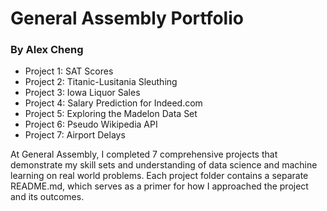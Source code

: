 # General Assembly Portfolio
### By Alex Cheng

- Project 1: SAT Scores
- Project 2: Titanic-Lusitania Sleuthing 
- Project 3: Iowa Liquor Sales
- Project 4: Salary Prediction for Indeed.com 
- Project 5: Exploring the Madelon Data Set
- Project 6: Pseudo Wikipedia API
- Project 7: Airport Delays

At General Assembly, I completed 7 comprehensive projects that demonstrate my skill sets and understanding of data science and machine learning on real world problems. Each project folder contains a separate README.md, which serves as a primer for how I approached the project and its outcomes.  